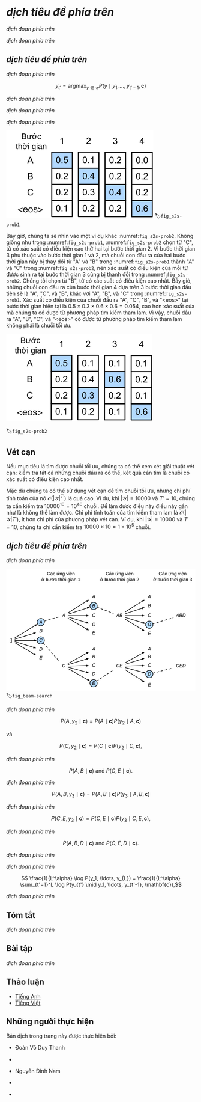 <!-- ===================== Bắt đầu dịch Phần 1 ==================== -->
<!-- ========================================= REVISE PHẦN 1 - BẮT ĐẦU =================================== -->

<!--
# Beam Search
-->

# *dịch tiêu đề phía trên*

<!--
In :numref:`sec_seq2seq`, we discussed how to train an encoder-decoder with input and output sequences that are both of variable length.
In this section, we are going to introduce how to use the encoder-decoder to predict sequences of variable length.
-->

*dịch đoạn phía trên*

<!--
As in :numref:`sec_machine_translation`, when preparing to train the dataset, we normally attach a special symbol "&lt;eos&gt;" after each sentence to indicate the termination of the sequence.
We will continue to use this mathematical symbol in the discussion below. For ease of discussion, we assume that the output of the decoder is a sequence of text.
Let the size of output text dictionary $\mathcal{Y}$ (contains special symbol "&lt;eos&gt;") be $\left|\mathcal{Y}\right|$, and the maximum length of the output sequence be $T'$.
There are a total $\mathcal{O}(\left|\mathcal{Y}\right|^{T'})$ types of possible output sequences.
All the subsequences after the special symbol "&lt;eos&gt;" in these output sequences will be discarded.
Besides, we still denote the context vector as $\mathbf{c}$, which encodes information of all the hidden states from the input.
-->

*dịch đoạn phía trên*


<!--
## Greedy Search
-->

## *dịch tiêu đề phía trên*

<!--
First, we will take a look at a simple solution: greedy search.
For any timestep $t'$ of the output sequence, we are going to search for the word with the highest conditional probability from $|\mathcal{Y}|$ numbers of words, with
-->

*dịch đoạn phía trên*


$$y_{t'} = \operatorname*{argmax}_{y \in \mathcal{Y}} P(y \mid y_1, \ldots, y_{t'-1}, \mathbf{c})$$


<!--
as the output.  Once the "&lt;eos&gt;" symbol is detected, or the output sequence has reached its maximum length $T'$, the output is completed.
-->

*dịch đoạn phía trên*

<!--
As we mentioned in our discussion of the decoder, the conditional probability of generating an output sequence based on the input sequence is 
$\prod_{t'=1}^{T'} P(y_{t'} \mid y_1, \ldots, y_{t'-1}, \mathbf{c})$.
We will take the output sequence with the highest conditional probability as the optimal sequence.
The main problem with greedy search is that there is no guarantee that the optimal sequence will be obtained.
-->

*dịch đoạn phía trên*

<!--
Take a look at the example below.
We assume that there are four words "A", "B", "C", and "&lt;eos&gt;" in the output dictionary.
The four numbers under each timestep in :numref:`fig_s2s-prob1` represent the conditional probabilities of generating "A", "B", "C", and "&lt;eos&gt;" at that timestep, respectively.
At each timestep, greedy search selects the word with the highest conditional probability.
Therefore, the output sequence "A", "B", "C", and "&lt;eos&gt;" will be generated in :numref:`fig_s2s-prob1`.
The conditional probability of this output sequence is $0.5\times0.4\times0.4\times0.6 = 0.048$.
-->

*dịch đoạn phía trên*

<!-- ===================== Kết thúc dịch Phần 1 ===================== -->

<!-- ===================== Bắt đầu dịch Phần 2 ===================== -->

<!--
![The four numbers under each timestep represent the conditional probabilities of generating "A", "B", "C", and "&lt;eos&gt;" at that timestep, respectively.  At each timestep, greedy search selects the word with the highest conditional probability. ](../img/s2s-prob1.svg)
-->

![Bốn số nằm dưới mỗi bước thời gian biểu diễn xác suất có điều kiện tạo ra "A", "B", "C", và "&lt;eos&gt;" tại bước thời gian đó. Tại mỗi bước thời gian, tìm kiếm tham lam sẽ chọn từ có xác suất cao nhất.](../img/s2s-prob1.svg)
:label:`fig_s2s-prob1`


<!--
Now, we will look at another example shown in :numref:`fig_s2s-prob2`.
Unlike in :numref:`fig_s2s-prob1`, the following figure :numref:`fig_s2s-prob2` selects the word "C", which has the second highest conditional probability at timestep 2.
Since the output subsequences of timesteps 1 and 2, on which timestep 3 is based, are changed from "A" and "B" in :numref:`fig_s2s-prob1` to "A" and "C" in :numref:`fig_s2s-prob2`, 
the conditional probability of each word generated at timestep 3 has also changed in :numref:`fig_s2s-prob2`.
We choose the word "B", which has the highest conditional probability.
Now, the output subsequences of timestep 4 based on the first three timesteps are "A", "C", and "B", which are different from "A", "B", and "C" in :numref:`fig_s2s-prob1`.
Therefore, the conditional probability of generating each word in timestep 4 in :numref:`fig_s2s-prob2` is also different from that in :numref:`fig_s2s-prob1`.
We find that the conditional probability of the output sequence "A", "C", "B", and "&lt;eos&gt;" at the current timestep is $0.5\times0.3 \times0.6\times0.6=0.054$, 
which is higher than the conditional probability of the output sequence obtained by greedy search.
Therefore, the output sequence "A", "B", "C", and "&lt;eos&gt;" obtained by the greedy search is not an optimal sequence.
-->
Bây giờ, chúng ta sẽ nhìn vào một ví dụ khác :numref:`fig_s2s-prob2`.
Không giống như trong :numref:`fig_s2s-prob1`, :numref:`fig_s2s-prob2` chọn từ "C", từ có xác suất có điều kiện cao thứ hai tại bước thời gian 2.
Vì bước thời gian 3 phụ thuộc vào bước thời gian 1 và 2, mà chuỗi con đầu ra của hai bước thời gian này bị thay đổi từ "A" và "B" trong :numref:`fig_s2s-prob1` thành "A" và "C" trong :numref:`fig_s2s-prob2`, nên xác suất có điều kiện của mỗi từ được sinh ra tại bước thời gian 3 cũng bị thanh đổi trong :numref:`fig_s2s-prob2`.
Chúng tôi chọn từ "B", từ có xác suất có điều kiện cao nhất.
Bây giờ, những chuỗi con đầu ra của bước thời gian 4 dựa trên 3 bước thời gian đầu tiên sẽ là "A", "C", và "B", khác với "A", "B", và "C" trong :numref:`fig_s2s-prob1`.
Xác suất có điều kiện của chuỗi đầu ra "A", "C", "B", và "&lt;eos&gt;" tại bước thời gian hiện tại là $0.5\times0.3\times0.6\times0.6=0.054$, cao hơn xác suất của mà chúng ta có được từ phương pháp tìm kiếm tham lam.
Vì vậy, chuỗi đầu ra "A", "B", "C", và "&lt;eos&gt;" có được từ phương pháp tìm kiếm tham lam không phải là chuỗi tối ưu.
<!--
![The four numbers under each timestep represent the conditional probabilities of generating "A", "B", "C", and "&lt;eos&gt;" at that timestep.  At timestep 2, the word "C", which has the second highest conditional probability, is selected.](../img/s2s-prob2.svg)
-->

![Bốn số nằm dưới mỗi bước thời gian biểu diễn xác suất có điều kiện tạo ra "A", "B", "C", và "&lt;eos&gt;" tại bước thời gian đó. Tại bước thời gian 2, từ "C" được chọn có xác suất có điều kiện cao thứ hai.](../img/s2s-prob2.svg)

:label:`fig_s2s-prob2`
<!--
## Exhaustive Search
-->
## Vét cạn
<!--
If the goal is to obtain the optimal sequence, we may consider using exhaustive search: 
an exhaustive examination of all possible output sequences, which outputs the sequence with the highest conditional probability.
-->
Nếu mục tiêu là tìm được chuỗi tối ưu, chúng ta có thể xem xét giải thuật vét cạn: kiểm tra tất cả những chuỗi đầu ra có thể, kết quả cần tìm là chuỗi có xác suất có điều kiện cao nhất.
<!--
Although we can use an exhaustive search to obtain the optimal sequence, its computational overhead $\mathcal{O}(\left|\mathcal{Y}\right|^{T'})$ is likely to be excessively high.
For example, when $|\mathcal{Y}|=10000$ and $T'=10$, we will need to evaluate $10000^{10} = 10^{40}$ sequences.
This is next to impossible to complete.
The computational overhead of greedy search is $\mathcal{O}(\left|\mathcal{Y}\right|T')$, which is usually significantly less than the computational overhead of an exhaustive search.
For example, when $|\mathcal{Y}|=10000$ and $T'=10$, we only need to evaluate $10000\times10=1\times10^5$ sequences.
-->
Mặc dù chúng ta có thể sử dụng vét cạn để tìm chuỗi tối ưu, nhưng chi phí tính toán của nó $\mathcal{O}(\left|\mathcal{Y}\right|^{T'})$ là quá cao.
Ví dụ, khi $|\mathcal{Y}|=10000$ và $T'=10$, chúng ta cần kiểm tra $10000^{10} = 10^{40}$ chuỗi.
Để làm được điều này điều này gần như là không thể làm được.
Chi phí tính toán của tìm kiếm tham lam là $\mathcal{O}(\left|\mathcal{Y}\right|T')$, ít hơn chi phí của phương pháp vét cạn.
Ví dụ, khi $|\mathcal{Y}|=10000$ và $T'=10$, chúng ta chỉ cần kiểm tra $10000\times10=1\times10^5$ chuỗi.
<!-- ===================== Kết thúc dịch Phần 2 ===================== -->

<!-- ===================== Bắt đầu dịch Phần 3 ===================== -->

<!-- ========================================= REVISE PHẦN 1 - KẾT THÚC ===================================-->

<!-- ========================================= REVISE PHẦN 2 - BẮT ĐẦU ===================================-->

<!--
## Beam Search
-->

## *dịch tiêu đề phía trên*

<!--
*Beam search* is an improved algorithm based on greedy search.
It has a hyper-parameter named *beam size*, $k$.
At timestep 1, we select $k$ words with the highest conditional probability to be the first word of the $k$ candidate output sequences.
For each subsequent timestep, we are going to select the $k$ output sequences with the highest conditional probability from 
the total of $k\left|\mathcal{Y}\right|$ possible output sequences based on the $k$ candidate output sequences from the previous timestep.
These will be the candidate output sequences for that timestep.
Finally, we will filter out the sequences containing the special symbol "&lt;eos&gt;" from the candidate output sequences of each timestep 
and discard all the subsequences after it to obtain a set of final candidate output sequences.
-->

*dịch đoạn phía trên*


<!--
![The beam search process. The beam size is 2 and the maximum length of the output sequence is 3. The candidate output sequences are $A$, $C$, $AB$, $CE$, $ABD$, and $CED$. ](../img/beam-search.svg)
-->

![*dịch chú thích ảnh phía trên*](../img/beam-search.svg)
:label:`fig_beam-search`


<!--
:numref:`fig_beam-search` demonstrates the process of beam search with an example.
Suppose that the vocabulary of the output sequence contains only five elements: $\mathcal{Y} = \{A, B, C, D, E\}$ where one of them is a special symbol “&lt;eos&gt;”.
Set beam size to 2, the maximum length of the output sequence to 3.
At timestep 1 of the output sequence, suppose the words with the highest conditional probability $P(y_1 \mid \mathbf{c})$ are $A$ and $C$.
At timestep 2, for all $y_2 \in \mathcal{Y},$ we compute
-->

*dịch đoạn phía trên*


$$P(A, y_2 \mid \mathbf{c}) = P(A \mid \mathbf{c})P(y_2 \mid A, \mathbf{c})$$


<!--
and
-->

và

$$P(C, y_2 \mid \mathbf{c}) = P(C \mid \mathbf{c})P(y_2 \mid C, \mathbf{c}),$$


<!--
and pick the largest two among these 10 values, say
-->

*dịch đoạn phía trên*


$$P(A, B \mid \mathbf{c}) \text{  and  } P(C, E \mid \mathbf{c}).$$


<!--
Then at timestep 3, for all $y_3 \in \mathcal{Y}$, we compute
-->

*dịch đoạn phía trên*


$$P(A, B, y_3 \mid \mathbf{c}) = P(A, B \mid \mathbf{c})P(y_3 \mid A, B, \mathbf{c})$$


<!--
and
-->

*dịch đoạn phía trên*


$$P(C, E, y_3 \mid \mathbf{c}) = P(C, E \mid \mathbf{c})P(y_3 \mid C, E, \mathbf{c}),$$


<!--
and pick the largest two among these 10 values, say
-->

*dịch đoạn phía trên*


$$P(A, B, D \mid \mathbf{c}) \text{  and  } P(C, E, D \mid  \mathbf{c}).$$


<!--
As a result, we obtain 6 candidates output sequences: (1) $A$; (2) $C$; (3) $A$, $B$; (4) $C$, $E$; (5) $A$, $B$, $D$; and (6) $C$, $E$, $D$.
In the end, we will get the set of final candidate output sequences based on these 6 sequences.
-->

*dịch đoạn phía trên*

<!--
In the set of final candidate output sequences, we will take the sequence with the highest score as the output sequence from those below:
-->

*dịch đoạn phía trên*


$$ \frac{1}{L^\alpha} \log P(y_1, \ldots, y_{L}) = \frac{1}{L^\alpha} \sum_{t'=1}^L \log P(y_{t'} \mid y_1, \ldots, y_{t'-1}, \mathbf{c}),$$


<!-- ===================== Kết thúc dịch Phần 3 ===================== -->

<!-- ===================== Bắt đầu dịch Phần 4 ===================== -->

<!--
Here, $L$ is the length of the final candidate sequence and the selection for $\alpha$ is generally 0.75.
The $L^\alpha$ on the denominator is a penalty on the logarithmic addition scores for the longer sequences above.
The computational overhead $\mathcal{O}(k\left|\mathcal{Y}\right|T')$ of the beam search can be obtained through analysis.
The result is between the computational overhead of greedy search and exhaustive search.
In addition, greedy search can be treated as a beam search with a beam size of 1.
Beam search strikes a balance between computational overhead and search quality using a flexible beam size of $k$.
-->

*dịch đoạn phía trên*


<!--
## Summary
-->

## Tóm tắt

<!--
* Methods for predicting variable-length sequences include greedy search, exhaustive search, and beam search.
* Beam search strikes a balance between computational overhead and search quality using a flexible beam size.
-->

*dịch đoạn phía trên*


<!--
## Exercises
-->

## Bài tập

<!--
1. Can we treat an exhaustive search as a beam search with a special beam size? Why?
2. We used language models to generate sentences in :numref:`sec_rnn_scratch`. Which kind of search does this output use? Can you improve it?
-->

*dịch đoạn phía trên*


<!-- ===================== Kết thúc dịch Phần 4 ===================== -->
<!-- ========================================= REVISE PHẦN 2 - KẾT THÚC ===================================-->

## Thảo luận
* [Tiếng Anh](https://discuss.mxnet.io/t/2394)
* [Tiếng Việt](https://forum.machinelearningcoban.com/c/d2l)

## Những người thực hiện
Bản dịch trong trang này được thực hiện bởi:
<!--
Tác giả của mỗi Pull Request điền tên mình và tên những người review mà bạn thấy
hữu ích vào từng phần tương ứng. Mỗi dòng một tên, bắt đầu bằng dấu `*`.

Lưu ý:
* Nếu reviewer không cung cấp tên, bạn có thể dùng tên tài khoản GitHub của họ
với dấu `@` ở đầu. Ví dụ: @aivivn.

* Tên đầy đủ của các reviewer có thể được tìm thấy tại https://github.com/aivivn/d2l-vn/blob/master/docs/contributors_info.md
-->

* Đoàn Võ Duy Thanh
<!-- Phần 1 -->
*

<!-- Phần 2 -->
* Nguyễn Đình Nam

<!-- Phần 3 -->
*

<!-- Phần 4 -->
*
